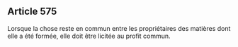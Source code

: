 Article 575
----
Lorsque la chose reste en commun entre les propriétaires des matières dont elle
a été formée, elle doit être licitée au profit commun.
